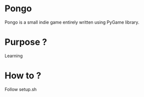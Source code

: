 # Pongo
Pongo is a small indie game entirely written using PyGame library.
# Purpose ?
Learning
# How to ?
Follow setup.sh
